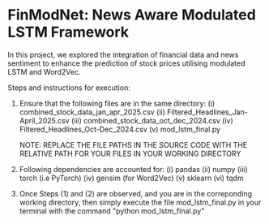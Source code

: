 # FinModNet: News Aware Modulated LSTM Framework

In this project, we explored the integration of financial data and news sentiment to enhance the prediction of stock prices utilising modulated LSTM and Word2Vec. 

Steps and instructions for execution:

1. Ensure that the following files are in the same directory:
    (i) combined_stock_data_jan_apr_2025.csv
    (ii) Filtered_Headlines_Jan-April_2025.csv
    (iii) combined_stock_data_oct_dec_2024.csv
    (iv) Filtered_Headlines_Oct-Dec_2024.csv
    (v) mod_lstm_final.py

    NOTE: REPLACE THE FILE PATHS IN THE SOURCE CODE WITH THE RELATIVE PATH FOR YOUR FILES IN YOUR WORKING DIRECTORY

2. Following dependencies are accounted for:
    (i) pandas
    (ii) numpy
    (iii) torch (i.e PyTorch)
    (iv) gensim (for Word2Vec)
    (v) sklearn
    (vi) tqdm

3. Once Steps (1) and (2) are observed, and you are in the correponding working directory, then simply execute the file mod_lstm_final.py in your terminal with the command "python mod_lstm_final.py"